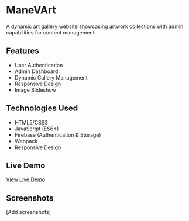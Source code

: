 # ManeVArt

A dynamic art gallery website showcasing artwork collections with admin capabilities for content management.

## Features

- User Authentication
- Admin Dashboard
- Dynamic Gallery Management
- Responsive Design
- Image Slideshow

## Technologies Used

- HTML5/CSS3
- JavaScript (ES6+)
- Firebase (Authentication & Storage)
- Webpack
- Responsive Design

## Live Demo

[View Live Demo](https://manevartupdate.web.app/index.html)

## Screenshots

[Add screenshots]
